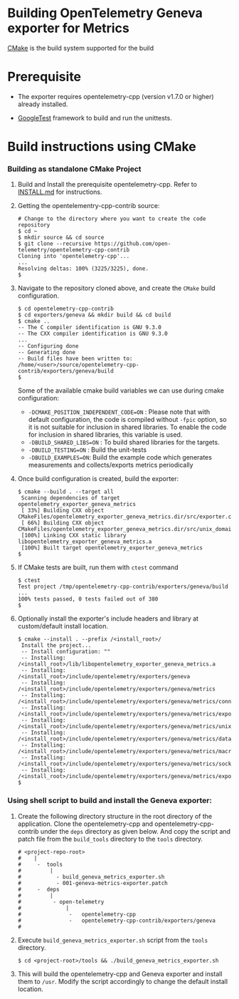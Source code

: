 # Building OpenTelemetry Geneva exporter for Metrics

[CMake](https://cmake.org/) is the build system supported
for the build

# Prerequisite

 - The exporter requires opentelemetry-cpp (version v1.7.0 or higher) already installed.

 - [GoogleTest](https://github.com/google/googletest) framework to build and run
  the unittests.

# Build instructions using CMake

### Building as standalone CMake Project

1. Build and Install the prerequisite opentelemetry-cpp. Refer to [INSTALL.md](https://github.com/open-telemetry/opentelemetry-cpp/blob/main/INSTALL.md#build-instructions-using-cmake)
for instructions.

2. Getting the opentelementry-cpp-contrib source:

   ```console
   # Change to the directory where you want to create the code repository
   $ cd ~
   $ mkdir source && cd source
   $ git clone --recursive https://github.com/open-telemetry/opentelemetry-cpp-contrib
   Cloning into 'opentelemetry-cpp'...
   ...
   Resolving deltas: 100% (3225/3225), done.
   $
   ```

3. Navigate to the repository cloned above, and create the `CMake` build
   configuration.

   ```console
   $ cd opentelemetry-cpp-contrib
   $ cd exporters/geneva && mkdir build && cd build
   $ cmake ..
   -- The C compiler identification is GNU 9.3.0
   -- The CXX compiler identification is GNU 9.3.0
   ...
   -- Configuring done
   -- Generating done
   -- Build files have been written to: /home/<user>/source/opentelemetry-cpp-contrib/exporters/geneva/build
   $
   ```

   Some of the available cmake build variables we can use during cmake
   configuration:

   - `-DCMAKE_POSITION_INDEPENDENT_CODE=ON` : Please note that with default
     configuration, the code is compiled without `-fpic` option, so it is not
     suitable for inclusion in shared libraries. To enable the code for
     inclusion in shared libraries, this variable is used.
   - `-DBUILD_SHARED_LIBS=ON` : To build shared libraries for the targets.
   - `-DBUILD_TESTING=ON` : Build the unit-tests
   - `-DBUILD_EXAMPLES=ON`: Build the example code which generates measurements and collects/exports metrics periodically

4. Once build configuration is created, build the exporter:

   ```console
   $ cmake --build . --target all
    Scanning dependencies of target opentelemetry_exporter_geneva_metrics
    [ 33%] Building CXX object CMakeFiles/opentelemetry_exporter_geneva_metrics.dir/src/exporter.cc.o
    [ 66%] Building CXX object CMakeFiles/opentelemetry_exporter_geneva_metrics.dir/src/unix_domain_socket_data_transport.cc.o
    [100%] Linking CXX static library libopentelemetry_exporter_geneva_metrics.a
    [100%] Built target opentelemetry_exporter_geneva_metrics
   $
   ```

5. If CMake tests are built, run them with `ctest` command

   ```console
   $ ctest
   Test project /tmp/opentelemetry-cpp-contrib/exporters/geneva/build
   ...
   100% tests passed, 0 tests failed out of 380
   $
   ```

6. Optionally install the exporter's include headers and library at custom/default install location.

   ```console
   $ cmake --install . --prefix /<install_root>/
    Install the project...
    -- Install configuration: ""
    -- Installing: /<install_root>/lib/libopentelemetry_exporter_geneva_metrics.a
    -- Installing: /<install_root>/include/opentelemetry/exporters/geneva
    -- Installing: /<install_root>/include/opentelemetry/exporters/geneva/metrics
    -- Installing: /<install_root>/include/opentelemetry/exporters/geneva/metrics/connection_string_parser.h
    -- Installing: /<install_root>/include/opentelemetry/exporters/geneva/metrics/exporter.h
    -- Installing: /<install_root>/include/opentelemetry/exporters/geneva/metrics/unix_domain_socket_data_transport.h
    -- Installing: /<install_root>/include/opentelemetry/exporters/geneva/metrics/data_transport.h
    -- Installing: /<install_root>/include/opentelemetry/exporters/geneva/metrics/macros.h
    -- Installing: /<install_root>/include/opentelemetry/exporters/geneva/metrics/socket_tools.h
    -- Installing: /<install_root>/include/opentelemetry/exporters/geneva/metrics/exporter_options.h
   $
   ```

### Using shell script to build and install the Geneva exporter:

1. Create the following directory structure in the root directory of the application. Clone the
opentelemetry-cpp and opentelemetry-cpp-contrib under the `deps` directory as given below. And
copy the script and patch file from the `build_tools` directory to the `tools` directory.

    ```console
    # <project-repo-root>
    #    |
    #     -  tools
    #         |
    #           - build_geneva_metrics_exporter.sh
    #           - 001-geneva-metrics-exporter.patch
    #     -  deps
    #         |
    #          - open-telemetry
    #              |
    #               -   opentelemetry-cpp
    #               -   opentelemetry-cpp-contrib/exporters/geneva
    #
    ```
2. Execute `build_geneva_metrics_exporter.sh` script from the `tools` directory.

    ```console
    $ cd <project-root>/tools && ./build_geneva_metrics_exporter.sh

    ```
3. This will build the opentelemetry-cpp and Geneva exporter and install them to
`/usr`. Modify the script accordingly to change the default install location.
